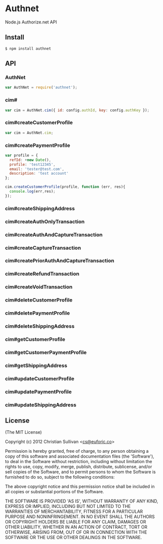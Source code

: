 
# Authnet

Node.js Authorize.net API

## Install

```
$ npm install authnet
```

## API

### AuthNet

```js
var AuthNet = require('authnet');
```

### cim#

```js
var cim = AuthNet.cim({ id: config.authId, key: config.authKey });
```

### cim#createCustomerProfile

```js
var cim = AuthNet.cim;
```
### cim#createPaymentProfile

```js
var profile = {
  refId: +new Date(),
  profile: 'test12345',
  email: 'tester@test.com',
  description: 'test account'
};

cim.createCustomerProfile(profile, function (err, res){
  console.log(err,res);
});
```
### cim#createShippingAddress

### cim#createAuthOnlyTransaction

### cim#createAuthAndCaptureTransaction

### cim#createCaptureTransaction

### cim#createPriorAuthAndCaptureTransaction

### cim#createRefundTransaction

### cim#createVoidTransaction

### cim#deleteCustomerProfile

### cim#deletePaymentProfile

### cim#deleteShippingAddress

### cim#getCustomerProfile

### cim#getCustomerPaymentProfile

### cim#getShippingAddress

### cim#updateCustomerProfile

### cim#updatePaymentProfile

### cim#updateShippingAddress

## License

(The MIT License)

Copyright (c) 2012 Christian Sullivan &lt;cs@euforic.co&gt;

Permission is hereby granted, free of charge, to any person obtaining
a copy of this software and associated documentation files (the
'Software'), to deal in the Software without restriction, including
without limitation the rights to use, copy, modify, merge, publish,
distribute, sublicense, and/or sell copies of the Software, and to
permit persons to whom the Software is furnished to do so, subject to
the following conditions:

The above copyright notice and this permission notice shall be
included in all copies or substantial portions of the Software.

THE SOFTWARE IS PROVIDED 'AS IS', WITHOUT WARRANTY OF ANY KIND,
EXPRESS OR IMPLIED, INCLUDING BUT NOT LIMITED TO THE WARRANTIES OF
MERCHANTABILITY, FITNESS FOR A PARTICULAR PURPOSE AND NONINFRINGEMENT.
IN NO EVENT SHALL THE AUTHORS OR COPYRIGHT HOLDERS BE LIABLE FOR ANY
CLAIM, DAMAGES OR OTHER LIABILITY, WHETHER IN AN ACTION OF CONTRACT,
TORT OR OTHERWISE, ARISING FROM, OUT OF OR IN CONNECTION WITH THE
SOFTWARE OR THE USE OR OTHER DEALINGS IN THE SOFTWARE.
